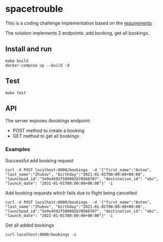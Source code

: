 # spacetrouble
This is a coding challenge implementation based on the [requirements](REQUIREMENTS.md)

The solution implements 2 endpoints: add booking, get all bookings.

## Install and run

    make build
    docker-compose up --build -d

## Test

    make test

## API
The server exposes /bookings endpoint:
- POST method to create a booking
- GET method to get all bookings

### Examples
Successful add booking request

    curl -X POST localhost:8000/bookings  -d '{"first_name":"Anton", "last_name":"Zhukov", "birthday":"2021-01-01T00:00:00+00:00", "launchpad_id":"5e9e4502f509092b78566f87", "destination_id": "abc", "launch_date": "2031-01-01T00:00:00+00:00"}' -i

Add booking requests which fails due to flight being cancelled

    curl -X POST localhost:8000/bookings  -d '{"first_name":"Anton", "last_name":"Zhukov", "birthday":"2021-01-01T00:00:00+00:00", "launchpad_id":"5e9e4502f509092b78566f87", "destination_id": "abc", "launch_date": "2022-01-01T00:00:00+00:00"}' -i

Get all added bookings

    curl localhost:8000/bookings -i